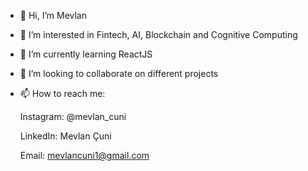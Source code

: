 - 👋 Hi, I’m Mevlan
- 👀 I’m interested in Fintech, AI, Blockchain and Cognitive Computing
- 🌱 I’m currently learning ReactJS 
- 💞️ I’m looking to collaborate on different projects
- 📫 How to reach me:

  Instagram: @mevlan_cuni
  
  LinkedIn: Mevlan Çuni
  
  Email: mevlancuni1@gmail.com

<!---
tryMatrix/tryMatrix is a ✨ special ✨ repository because its `README.md` (this file) appears on your GitHub profile.
You can click the Preview link to take a look at your changes.
--->
